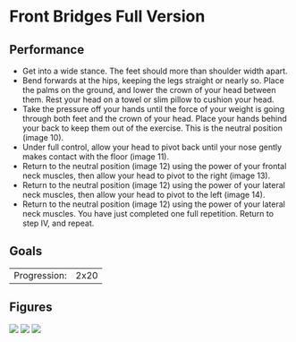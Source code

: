 # Front Bridges Full Version

## Performance

- Get into a wide stance. The feet should more than shoulder width apart.
- Bend forwards at the hips, keeping the legs straight or nearly so. Place the palms on the ground, and lower the crown of your head between them. Rest your head on a towel or slim pillow to cushion your head.
- Take the pressure off your hands until the force of your weight is going through both feet and the crown of your head. Place your hands behind your back to keep them out of the exercise. This is the neutral position (image 10).
- Under full control, allow your head to pivot back until your nose gently makes contact with the floor (image 11).
- Return to the neutral position (image 12) using the power of your frontal neck muscles, then allow your head to pivot to the right (image 13).
- Return to the neutral position (image 12) using the power of your lateral neck muscles, then allow your head to pivot to the left (image 14).
- Return to the neutral position (image 12) using the power of your lateral neck muscles. You have just completed one full repetition. Return to step IV, and repeat.

## Goals

| | |
|---|---|
|Progression: | 2x20 |

## Figures

![](../images/00_stretching/01_neck/5.png)
![](../images/00_stretching/01_neck/6.png)
![](../images/00_stretching/01_neck/7.png)
